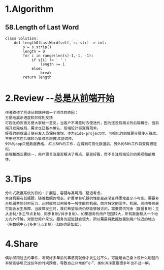 # 1.Algorithm

## 58.Length of Last Word  
~~~
class Solution:
    def lengthOfLastWord(self, s: str) -> int:
        s = s.strip()
        length = 0
        for i in range(len(s)-1,-1, -1):
            if s[i] != ' ' :
                length += 1
            else:
                break
        return length
~~~

# 2.Review --[总是从前端开始](https://andreicioara.com/always-start-with-the-front-end-768dff8e961e)
    作者叙述了应该从前端开始一个项目的原因：
    方便地展示进度和并得到反馈
    可视化的页面方便大家统一意见，当客户不满意时方便迭代，因为还没有相关的后端耦合，当前端开发完成后，需求也已基本确认，后端设计将变得简单。
    好看的前端设计使开发人员保持愉悦，作为side-project时，可视化的前端更容易使人继续。
    不用经常在后端和为集成考虑做UI间切换。
    99%的app只是数据表格，UI占50%的工作，在得到可视化数据后，另外的50%工作将变得很轻松。
    前端和商业更统一，用户更关注是否解决了痛点、是否好看，而不关注后端设计的美观和前瞻性。

# 3.Tips
    分布式数据系统的目的：扩展性、容错与高可用、延迟考虑。
    单台机器有其瓶颈，随着数据的增长，扩展单台机器的性能会逐渐变得困难直至不可能。需要多台机器共同分担压力，此时就可以用很多一般性能的机器，而非特定的固件。机器、网络等总是可能会发生故障，当故障发生时，我们希望系统仍然能够被访问，需要提供冗余（数据复制：主从复制/多主节点复制、同步复制/异步复制）。如果服务的用户范围较大，所有数据都从一个地方向外传输，对部分用户来说，服务的延迟就会很大，所以需要将数据放置到用户较近的地方（多数据中心|多主节点复制）（CDN也是如此）。


# 4.Share
    偶尔回顾过去的事件，发现好多年前的事感觉就像才发生过不久。可能是自己身上没什么明显的事情能够填充这些年的时间跨度，导致自己非常的“小”，类似浑浑噩噩很多年也不过一瞬。
